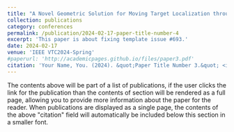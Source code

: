 ```yaml
---
title: "A Novel Geometric Solution for Moving Target Localization through Multistatic Sensing in the ISAC System"
collection: publications
category: conferences
permalink: /publication/2024-02-17-paper-title-number-4
excerpt: 'This paper is about fixing template issue #693.'
date: 2024-02-17
venue: 'IEEE VTC2024-Spring'
#paperurl: 'http://academicpages.github.io/files/paper3.pdf'
citation: 'Your Name, You. (2024). &quot;Paper Title Number 3.&quot; <i>GitHub Journal of Bugs</i>. 1(3).'
---
```


The contents above will be part of a list of publications, if the user clicks the link for the publication than the contents of section will be rendered as a full page, allowing you to provide more information about the paper for the reader. When publications are displayed as a single page, the contents of the above "citation" field will automatically be included below this section in a smaller font.
